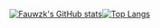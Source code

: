 [![Fauwzk's GitHub stats](https://github-readme-stats.vercel.app/api?username=fauwzk&theme=radical&show_icons=true)](https://github.com/fauwzk)[![Top Langs](https://github-readme-stats.vercel.app/api/top-langs/?username=fauwzk&theme=radical)](https://github.com/fauwzk)

<!--
**fauwzk/fauwzk** is a ✨ _special_ ✨ repository because its `README.md` (this file) appears on your GitHub profile.

Here are some ideas to get you started:

- 🔭 I’m currently working on ...
- 🌱 I’m currently learning ...
- 👯 I’m looking to collaborate on ...
- 🤔 I’m looking for help with ...
- 💬 Ask me about ...
- 📫 How to reach me: ...
- 😄 Pronouns: ...
- ⚡ Fun fact: ...
-->
